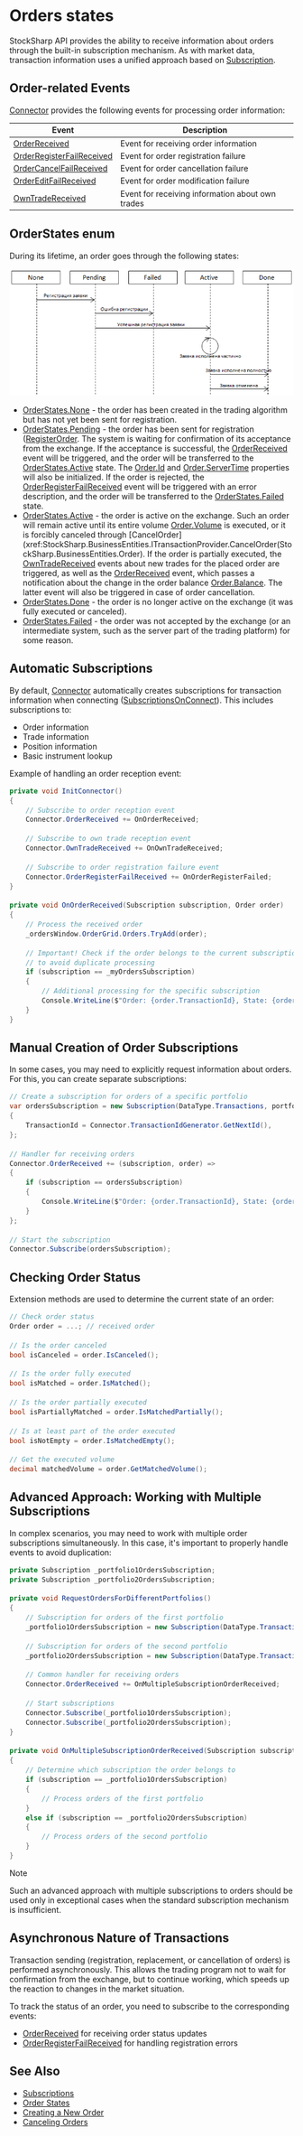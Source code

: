 # Orders states

StockSharp API provides the ability to receive information about orders through the built-in subscription mechanism. As with market data, transaction information uses a unified approach based on [Subscription](xref:StockSharp.BusinessEntities.Subscription).

## Order-related Events

[Connector](xref:StockSharp.Algo.Connector) provides the following events for processing order information:

| Event | Description |
|---------|----------|
| [OrderReceived](xref:StockSharp.Algo.Connector.OrderReceived) | Event for receiving order information |
| [OrderRegisterFailReceived](xref:StockSharp.Algo.Connector.OrderRegisterFailReceived) | Event for order registration failure |
| [OrderCancelFailReceived](xref:StockSharp.Algo.Connector.OrderCancelFailReceived) | Event for order cancellation failure |
| [OrderEditFailReceived](xref:StockSharp.Algo.Connector.OrderEditFailReceived) | Event for order modification failure |
| [OwnTradeReceived](xref:StockSharp.Algo.Connector.OwnTradeReceived) | Event for receiving information about own trades |

## OrderStates enum

During its lifetime, an order goes through the following states:

![OrderStates](../../../images/orderstates.png)

- [OrderStates.None](xref:StockSharp.Messages.OrderStates.None) - the order has been created in the trading algorithm but has not yet been sent for registration.
- [OrderStates.Pending](xref:StockSharp.Messages.OrderStates.Pending) - the order has been sent for registration ([RegisterOrder](xref:StockSharp.BusinessEntities.ITransactionProvider.RegisterOrder(StockSharp.BusinessEntities.Order)). The system is waiting for confirmation of its acceptance from the exchange. If the acceptance is successful, the [OrderReceived](xref:StockSharp.BusinessEntities.ISubscriptionProvider.OrderReceived) event will be triggered, and the order will be transferred to the [OrderStates.Active](xref:StockSharp.Messages.OrderStates.Active) state. The [Order.Id](xref:StockSharp.BusinessEntities.Order.Id) and [Order.ServerTime](xref:StockSharp.BusinessEntities.Order.ServerTime) properties will also be initialized. If the order is rejected, the [OrderRegisterFailReceived](xref:StockSharp.BusinessEntities.ISubscriptionProvider.OrderRegisterFailReceived) event will be triggered with an error description, and the order will be transferred to the [OrderStates.Failed](xref:StockSharp.Messages.OrderStates.Failed) state.
- [OrderStates.Active](xref:StockSharp.Messages.OrderStates.Active) - the order is active on the exchange. Such an order will remain active until its entire volume [Order.Volume](xref:StockSharp.BusinessEntities.Order.Volume) is executed, or it is forcibly canceled through [CancelOrder](xref:StockSharp.BusinessEntities.ITransactionProvider.CancelOrder(StockSharp.BusinessEntities.Order). If the order is partially executed, the [OwnTradeReceived](xref:StockSharp.BusinessEntities.ISubscriptionProvider.OwnTradeReceived) events about new trades for the placed order are triggered, as well as the [OrderReceived](xref:StockSharp.BusinessEntities.ISubscriptionProvider.OrderReceived) event, which passes a notification about the change in the order balance [Order.Balance](xref:StockSharp.BusinessEntities.Order.Balance). The latter event will also be triggered in case of order cancellation.
- [OrderStates.Done](xref:StockSharp.Messages.OrderStates.Done) - the order is no longer active on the exchange (it was fully executed or canceled).
- [OrderStates.Failed](xref:StockSharp.Messages.OrderStates.Failed) - the order was not accepted by the exchange (or an intermediate system, such as the server part of the trading platform) for some reason.

## Automatic Subscriptions

By default, [Connector](xref:StockSharp.Algo.Connector) automatically creates subscriptions for transaction information when connecting ([SubscriptionsOnConnect](xref:StockSharp.Algo.Connector.SubscriptionsOnConnect)). This includes subscriptions to:

- Order information
- Trade information
- Position information
- Basic instrument lookup

Example of handling an order reception event:

```cs
private void InitConnector()
{
    // Subscribe to order reception event
    Connector.OrderReceived += OnOrderReceived;
    
    // Subscribe to own trade reception event
    Connector.OwnTradeReceived += OnOwnTradeReceived;
    
    // Subscribe to order registration failure event
    Connector.OrderRegisterFailReceived += OnOrderRegisterFailed;
}

private void OnOrderReceived(Subscription subscription, Order order)
{
    // Process the received order
    _ordersWindow.OrderGrid.Orders.TryAdd(order);
    
    // Important! Check if the order belongs to the current subscription
    // to avoid duplicate processing
    if (subscription == _myOrdersSubscription)
    {
        // Additional processing for the specific subscription
        Console.WriteLine($"Order: {order.TransactionId}, State: {order.State}");
    }
}
```

## Manual Creation of Order Subscriptions

In some cases, you may need to explicitly request information about orders. For this, you can create separate subscriptions:

```cs
// Create a subscription for orders of a specific portfolio
var ordersSubscription = new Subscription(DataType.Transactions, portfolio)
{
    TransactionId = Connector.TransactionIdGenerator.GetNextId(),
};

// Handler for receiving orders
Connector.OrderReceived += (subscription, order) =>
{
    if (subscription == ordersSubscription)
    {
        Console.WriteLine($"Order: {order.TransactionId}, State: {order.State}, Portfolio: {order.Portfolio.Name}");
    }
};

// Start the subscription
Connector.Subscribe(ordersSubscription);
```

## Checking Order Status

Extension methods are used to determine the current state of an order:

```cs
// Check order status
Order order = ...; // received order

// Is the order canceled
bool isCanceled = order.IsCanceled();

// Is the order fully executed
bool isMatched = order.IsMatched();

// Is the order partially executed
bool isPartiallyMatched = order.IsMatchedPartially();

// Is at least part of the order executed
bool isNotEmpty = order.IsMatchedEmpty();

// Get the executed volume
decimal matchedVolume = order.GetMatchedVolume();
```

## Advanced Approach: Working with Multiple Subscriptions

In complex scenarios, you may need to work with multiple order subscriptions simultaneously. In this case, it's important to properly handle events to avoid duplication:

```cs
private Subscription _portfolio1OrdersSubscription;
private Subscription _portfolio2OrdersSubscription;

private void RequestOrdersForDifferentPortfolios()
{
    // Subscription for orders of the first portfolio
    _portfolio1OrdersSubscription = new Subscription(DataType.Transactions, _portfolio1);
    
    // Subscription for orders of the second portfolio
    _portfolio2OrdersSubscription = new Subscription(DataType.Transactions, _portfolio2);
    
    // Common handler for receiving orders
    Connector.OrderReceived += OnMultipleSubscriptionOrderReceived;
    
    // Start subscriptions
    Connector.Subscribe(_portfolio1OrdersSubscription);
    Connector.Subscribe(_portfolio2OrdersSubscription);
}

private void OnMultipleSubscriptionOrderReceived(Subscription subscription, Order order)
{
    // Determine which subscription the order belongs to
    if (subscription == _portfolio1OrdersSubscription)
    {
        // Process orders of the first portfolio
    }
    else if (subscription == _portfolio2OrdersSubscription)
    {
        // Process orders of the second portfolio
    }
}
```

> [!NOTE]
> Such an advanced approach with multiple subscriptions to orders should be used only in exceptional cases when the standard subscription mechanism is insufficient.

## Asynchronous Nature of Transactions

Transaction sending (registration, replacement, or cancellation of orders) is performed asynchronously. This allows the trading program not to wait for confirmation from the exchange, but to continue working, which speeds up the reaction to changes in the market situation.

To track the status of an order, you need to subscribe to the corresponding events:
- [OrderReceived](xref:StockSharp.Algo.Connector.OrderReceived) for receiving order status updates
- [OrderRegisterFailReceived](xref:StockSharp.Algo.Connector.OrderRegisterFailReceived) for handling registration errors

## See Also

- [Subscriptions](../market_data/subscriptions.md)
- [Order States](orders_states.md)
- [Creating a New Order](create_new_order.md)
- [Canceling Orders](order_cancel.md)
